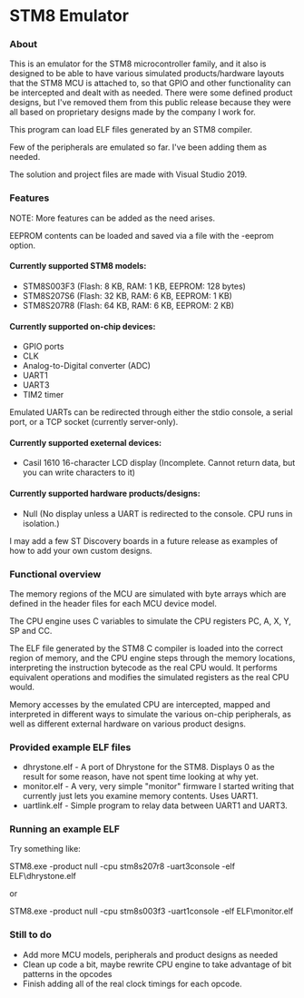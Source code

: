 # STM8 Emulator

### About

This is an emulator for the STM8 microcontroller family, and it also is designed to be able to have various simulated products/hardware layouts that the STM8 MCU is attached to, so that GPIO and other functionality can be intercepted and dealt with as needed. There were some defined product designs, but I've removed them from this public release because they were all based on proprietary designs made by the company I work for.

This program can load ELF files generated by an STM8 compiler.

Few of the peripherals are emulated so far. I've been adding them as needed.

The solution and project files are made with Visual Studio 2019.


### Features

NOTE: More features can be added as the need arises.

EEPROM contents can be loaded and saved via a file with the -eeprom option.

#### Currently supported STM8 models:

- STM8S003F3 (Flash: 8 KB, RAM: 1 KB, EEPROM: 128 bytes)
- STM8S207S6 (Flash: 32 KB, RAM: 6 KB, EEPROM: 1 KB)
- STM8S207R8 (Flash: 64 KB, RAM: 6 KB, EEPROM: 2 KB)


#### Currently supported on-chip devices:

- GPIO ports
- CLK
- Analog-to-Digital converter (ADC)
- UART1
- UART3
- TIM2 timer

Emulated UARTs can be redirected through either the stdio console, a serial port, or a TCP socket (currently server-only).


#### Currently supported exeternal devices:

- Casil 1610 16-character LCD display (Incomplete. Cannot return data, but you can write characters to it)


#### Currently supported hardware products/designs:

- Null (No display unless a UART is redirected to the console. CPU runs in isolation.)

I may add a few ST Discovery boards in a future release as examples of how to add your own custom designs.


### Functional overview

The memory regions of the MCU are simulated with byte arrays which are defined in the header files for each MCU device model.

The CPU engine uses C variables to simulate the CPU registers PC, A, X, Y, SP and CC.

The ELF file generated by the STM8 C compiler is loaded into the correct region of memory, and the CPU engine steps through the memory locations, interpreting the instruction bytecode as the real CPU would. It performs equivalent operations and modifies the simulated registers as the real CPU would.

Memory accesses by the emulated CPU are intercepted, mapped and interpreted in different ways to simulate the various on-chip peripherals, as well as different external hardware on various product designs.



### Provided example ELF files

- dhrystone.elf - A port of Dhrystone for the STM8. Displays 0 as the result for some reason, have not spent time looking at why yet.
- monitor.elf - A very, very simple "monitor" firmware I started writing that currently just lets you examine memory contents. Uses UART1.
- uartlink.elf - Simple program to relay data between UART1 and UART3.



### Running an example ELF

Try something like:

STM8.exe -product null -cpu stm8s207r8 -uart3console -elf ELF\dhrystone.elf

or

STM8.exe -product null -cpu stm8s003f3 -uart1console -elf ELF\monitor.elf



### Still to do

- Add more MCU models, peripherals and product designs as needed
- Clean up code a bit, maybe rewrite CPU engine to take advantage of bit patterns in the opcodes
- Finish adding all of the real clock timings for each opcode.
